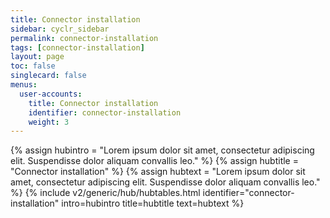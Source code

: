 ```yaml
---
title: Connector installation
sidebar: cyclr_sidebar
permalink: connector-installation
tags: [connector-installation]
layout: page
toc: false
singlecard: false
menus:
  user-accounts:
    title: Connector installation
    identifier: connector-installation
    weight: 3
---
```

{% assign hubintro = "Lorem ipsum dolor sit amet, consectetur adipiscing elit. Suspendisse dolor aliquam convallis leo." %}
{% assign hubtitle = "Connector installation" %}
{% assign hubtext = "Lorem ipsum dolor sit amet, consectetur adipiscing elit. Suspendisse dolor aliquam convallis leo." %}
{% include v2/generic/hub/hubtables.html identifier="connector-installation" intro=hubintro title=hubtitle text=hubtext %}